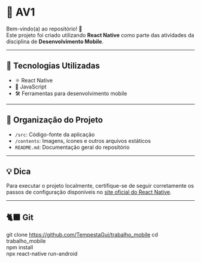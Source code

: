 # 📲 **AV1**

Bem-vindo(a) ao repositório! 🎉  
Este projeto foi criado utilizando **React Native** como parte das atividades da disciplina de **Desenvolvimento Mobile**.

---

## 🧰 **Tecnologias Utilizadas**

- ⚛️ React Native  
- 📜 JavaScript  
- 🛠️ Ferramentas para desenvolvimento mobile

---

## 📁 **Organização do Projeto**

- `/src`: Código-fonte da aplicação  
- `/contents`: Imagens, ícones e outros arquivos estáticos  
- `README.md`: Documentação geral do repositório

---

## 💡 **Dica**

Para executar o projeto localmente, certifique-se de seguir corretamente os passos de configuração disponíveis no [site oficial do React Native](https://reactnative.dev/docs/environment-setup).

---

## 🐈‍⬛ **Git**
git clone https://github.com/TempestaGui/trabalho_mobile 
cd trabalho_mobile  
npm install  
npx react-native run-android

